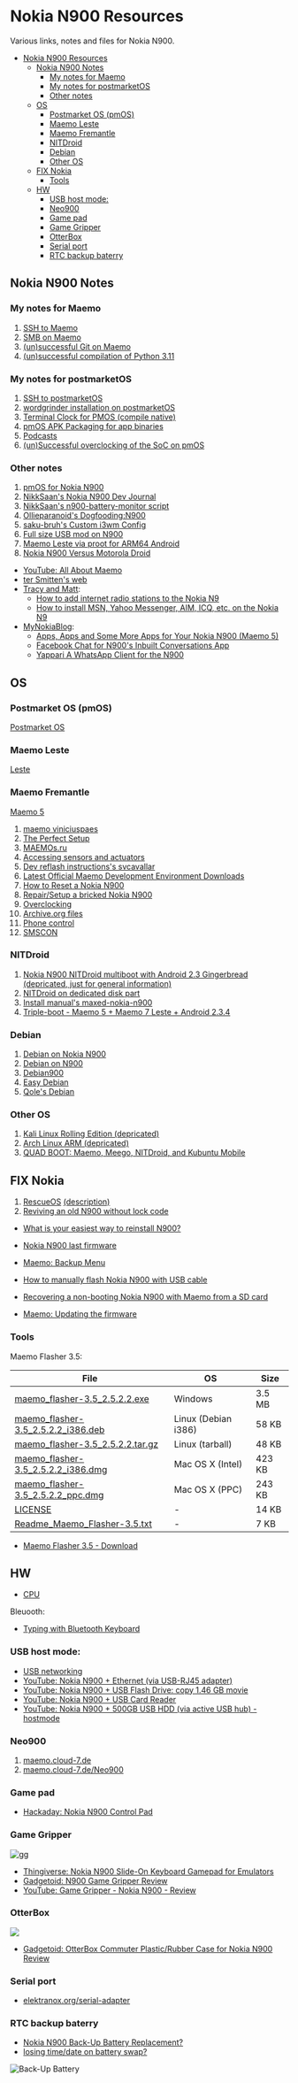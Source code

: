 # Nokia N900 Resources
Various links, notes and files for Nokia N900.

- [Nokia N900 Resources](#nokia-n900-resources)
  - [Nokia N900 Notes](#nokia-n900-notes)
    - [My notes for Maemo](#my-notes-for-maemo)
    - [My notes for postmarketOS](#my-notes-for-postmarketos)
    - [Other notes](#other-notes)
  - [OS](#os)
    - [Postmarket OS (pmOS)](#postmarket-os-pmos)
    - [Maemo Leste](#maemo-leste)
    - [Maemo Fremantle](#maemo-fremantle)
    - [NITDroid](#nitdroid)
    - [Debian](#debian)
    - [Other OS](#other-os)
  - [FIX Nokia](#fix-nokia)
    - [Tools](#tools)
  - [HW](#hw)
    - [USB host mode:](#usb-host-mode)
    - [Neo900](#neo900)
    - [Game pad](#game-pad)
    - [Game Gripper](#game-gripper)
    - [OtterBox](#otterbox)
    - [Serial port](#serial-port)
    - [RTC backup baterry](#rtc-backup-baterry)

## Nokia N900 Notes

### My notes for Maemo 
1. [SSH to Maemo](./doc/Nokia%20N900%20-%20SSH.md)
2. [SMB on Maemo](./doc/maemo_smb.md)
3. [(un)successful Git on Maemo](./doc/maemo_git.md)
4. [(un)successful compilation of Python 3.11](https://github.com/elPytel/Python_3.11_on_N900)

### My notes for postmarketOS

1. [SSH to postmarketOS](./doc/pmos_SSH.md)
2. [wordgrinder installation on postmarketOS](./doc/pmos_wordgrinder.md)
3. [Terminal Clock for PMOS (compile native)](./doc/pmos_tty-clock_native.md)
4. [pmOS APK Packaging for app binaries](./doc/pmos_apk_packaging.md)
5. [Podcasts](./doc/pmos_podcasts.md)
6. [(un)Successful overclocking of the SoC on pmOS](./doc/pmos_overclocking.md)

### Other notes

1. [pmOS for Nokia N900](https://wiki.postmarketos.org/wiki/Nokia_N900_(nokia-n900))
2. [NikkSaan's Nokia N900 Dev Journal](https://gist.github.com/NikkSaan/b8dec1ddb368e0d8ea7b413d8533e2ef)
3. [NikkSaan's n900-battery-monitor script](https://gist.github.com/NikkSaan/800c17d87dddfaa9edf5274130717d73)
4. [Ollieparanoid's Dogfooding:N900](https://wiki.postmarketos.org/wiki/User:Ollieparanoid/Dogfooding:N900)
5. [saku-bruh's Custom i3wm Config](https://github.com/saku-bruh/i3-n900)
6. [Full size USB mod on N900](https://simpledevices.blogspot.com/2015/04/a-few-modifications-of-nokia-n900.html)
9. [Maemo Leste via proot for ARM64 Android](https://github.com/diejuse/proot_MaemoLeste_on_Android)
10. [Nokia N900 Versus Motorola Droid](https://gadgetoid.com/2009/12/21/nokia-n900-versus-motorola-droidmilestone/)

- [YouTube: All About Maemo](https://www.youtube.com/@allaboutmaemo/videos)
- [ter Smitten's web](https://blog.tersmitten.nl/tag/n900)
- [Tracy and Matt](https://www.tracyandmatt.co.uk):
  - [How to add internet radio stations to the Nokia N9](https://www.tracyandmatt.co.uk/how-to-add-internet-radio-stations-to-the-nokia-n9/)
  - [How to install MSN, Yahoo Messenger, AIM, ICQ, etc. on the Nokia N9](https://www.tracyandmatt.co.uk/how-to-install-msn-yahoo-messenger-aim-icq-etc-on/)
- [MyNokiaBlog](http://mynokiablog.com/):
  - [Apps, Apps and Some More Apps for Your Nokia N900 (Maemo 5)](http://mynokiablog.com/2010/05/13/apps-apps-and-some-more-apps-for-your-nokia-n900-maemo-5/)
  - [Facebook Chat for N900's Inbuilt Conversations App](http://mynokiablog.com/2010/02/06/facebook-chat-for-n900s-inbuilt-conversations-app/)
  - [Yappari A WhatsApp Client for the N900](http://mynokiablog.com/2012/06/04/yappari-a-whatsapp-client-for-the-n900/)

## OS

### Postmarket OS (pmOS)

[Postmarket OS](./pmOS_files/Postmarket%20OS.md)


### Maemo Leste
[Leste](./maemo_leste_files/Leste.md)

### Maemo Fremantle

[Maemo 5](./maemoOS_files/Maemo%205.md)

1. [maemo viniciuspaes](https://maemo.viniciuspaes.com/)
2. [The Perfect Setup](https://wiki.maemo.org/N900_The_Perfect_Setup)
3. [MAEMOs.ru](http://maemos.ru/faq/)
4. [Accessing sensors and actuators](https://mlab.taik.fi/paja/?p=1263)
5. [Dev reflash instructions's svcavallar](https://gist.github.com/svcavallar/8e7809de10eded30b2d510fcc9685963)
6. [Latest Official Maemo Development Environment Downloads](http://web.archive.org/web/20131117084237/http://skeiron.org/tablets-dev/maemo_dev_env_downloads/)
7. [How to Reset a Nokia N900](https://www.wikihow.tech/Reset-a-Nokia-N900)
8. [Repair/Setup a bricked Nokia N900](https://harald.ist.org/howto/n900/repair_bricked_phone.html)
9. [Overclocking](https://wiki.maemo.org/Overclocking)
10. [Archive.org files](https://archive.org/details/nokia_N900)
11. [Phone control](https://wiki.maemo.org/Phone_control)
12. [SMSCON](https://wiki.maemo.org/SMSCON)

### NITDroid

1. [Nokia N900 NITDroid multiboot with Android 2.3 Gingerbread (depricated, just for general information)](https://github.com/mattiacantalu/Nokia_N900_NITDroid)
2. [NITDroid on dedicated disk part](https://talk.maemo.org/showthread.php?t=101345)
3. [Install manual's maxed-nokia-n900](http://maxed-nokia-n900.blogspot.com/)
4. [Triple-boot - Maemo 5 + Maemo 7 Leste + Android 2.3.4](https://talk.maemo.org/showthread.php?t=101338)

### Debian
1. [Debian on Nokia N900](https://wiki.debian.org/DebianOnN900)
2. [Debian on N900](https://n900.elektranox.org/index.html)
3. [Debian900](https://github.com/dderby/debian900)
4. [Easy Debian](https://wiki.maemo.org/Easy_Debian)
5. [Qole's Debian](https://qole.org/files/debian900/)


### Other OS

1. [Kali Linux Rolling Edition (depricated)](https://talk.maemo.org/showthread.php?t=96573)
2. [Arch Linux ARM (depricated)](https://talk.maemo.org/showthread.php?t=81892)
3. [QUAD BOOT: Maemo, Meego, NITDroid, and Kubuntu Mobile](https://talk.maemo.org/showthread.php?t=74956)

## FIX Nokia

1. [RescueOS](https://github.com/quitesimpleorg/N900_RescueOS) [(description)](https://quitesimple.org/page/N900rescueOS)
2. [Reviving an old N900 without lock code](https://blog.tldnr.org/2015/01/10/reviving-an-old-n900-without-lock-code/)
- [What is your easiest way to reinstall N900?](https://talk.maemo.org/showthread.php?t=100920)
- [Nokia N900 last firmware](https://github.com/mattiacantalu/Nokia-N900-RX-51-20.2010)
- [Maemo: Backup Menu](http://maemo.org/downloads/product/Maemo5/backupmenu/)
- [How to manually flash Nokia N900 with USB cable](https://www.lemmymorgan.com/how-to-manually-flash-nokia-n900-with-usb-cable/)
- [Recovering a non-booting Nokia N900 with Maemo from a SD card](https://kicherer.org/joomla/index.php/en/blog/32-recovering-a-non-booting-nokia-n900-with-maemo-from-a-sd-card)

- [Maemo: Updating the firmware](https://wiki.maemo.org/Updating_the_firmware)

### Tools
Maemo Flasher 3.5:

| File | OS | Size |
| --- | --- | --- |
| [maemo_flasher-3.5_2.5.2.2.exe](./tools/flasher-3.5/maemo_flasher-3.5_2.5.2.2.exe) | Windows | 3.5 MB |
| [maemo_flasher-3.5_2.5.2.2_i386.deb](./tools/flasher-3.5/maemo_flasher-3.5_2.5.2.2_i386.deb) | Linux (Debian i386) | 58 KB |
| [maemo_flasher-3.5_2.5.2.2.tar.gz](./tools/flasher-3.5/maemo_flasher-3.5_2.5.2.2.tar.gz) | Linux (tarball) | 48 KB |
| [maemo_flasher-3.5_2.5.2.2_i386.dmg](./tools/flasher-3.5/maemo_flasher-3.5_2.5.2.2_i386.dmg) | Mac OS X (Intel) | 423 KB |
| [maemo_flasher-3.5_2.5.2.2_ppc.dmg](./tools/flasher-3.5/maemo_flasher-3.5_2.5.2.2_ppc.dmg) | Mac OS X (PPC) | 243 KB |
| [LICENSE](./tools/flasher-3.5/LICENSE) | - | 14 KB |
| [Readme_Maemo_Flasher-3.5.txt](./tools/flasher-3.5/Readme_Maemo_Flasher-3.5.txt) | - | 7 KB |

- [Maemo Flasher 3.5 - Download](https://maemo.viniciuspaes.com/flasher/)

## HW

- [CPU](https://wiki.maemo.org/N900_CPU)

Bleuooth:
- [Typing with Bluetooth Keyboard](http://mynokiablog.com/2010/03/05/video-typing-with-bluetooth-keyboard-nokia-su-w8-on-the-nokia-n900-finally-replace-your-netbook/)

### USB host mode:
- [USB networking](https://wiki.maemo.org/N900_USB_networking)
- [YouTube: Nokia N900 + Ethernet (via USB-RJ45 adapter)](https://www.youtube.com/watch?v=3IyeSNGCWTA)
- [YouTube: Nokia N900 + USB Flash Drive: copy 1.46 GB movie](https://www.youtube.com/watch?v=6ED92orZLMM)
- [YouTube: Nokia N900 + USB Card Reader](https://www.youtube.com/watch?v=0YPk4Y0ZPQY)
- [YouTube: Nokia N900 + 500GB USB HDD (via active USB hub) - hostmode](https://www.youtube.com/watch?v=1Qfx_jaQ9jo)

### Neo900

1. [maemo.cloud-7.de](http://maemo.cloud-7.de/)
2. [maemo.cloud-7.de/Neo900](http://maemo.cloud-7.de/Neo900/)

### Game pad
- [Hackaday: Nokia N900 Control Pad](https://hackaday.com/2011/12/12/nokia-n900-control-pad-is-perfect-for-gaming-on-the-go/)

### Game Gripper

![gg](./assets/Game%20Gripper/IMG_6688.jpg)

- [Thingiverse: Nokia N900 Slide-On Keyboard Gamepad for Emulators](https://www.thingiverse.com/thing:113285)
- [Gadgetoid: N900 Game Gripper Review](https://gadgetoid.com/2010/08/18/n900-game-gripper-review/)
- [YouTube: Game Gripper - Nokia N900 - Review](https://www.youtube.com/watch?v=utOYw_8Y8Iw)

### OtterBox

![](./assets/OtterBox/otterbox-n900-case-apart.jpg)

- [Gadgetoid: OtterBox Commuter Plastic/Rubber Case for Nokia N900 Review](https://gadgetoid.com/2010/05/20/otterbox-commuter-plasticrubber-case-for-nokia-n900-review/)

### Serial port
- [elektranox.org/serial-adapter](https://n900.elektranox.org/serial-adapter.html)

### RTC backup baterry
- [Nokia N900 Back-Up Battery Replacement?](https://talk.maemo.org/showthread.php?t=92199)
- [losing time/date on battery swap?](https://talk.maemo.org/showthread.php?t=90864)

![Back-Up Battery](./assets/2013-12-29_Nokia_N900_RX-51_Schematics.pdf.jpg)
